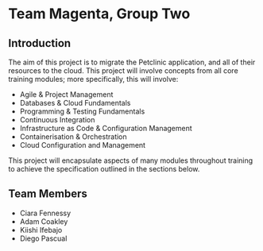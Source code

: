 # Team Magenta, Group Two
## Introduction 
The aim of this project is to migrate the Petclinic application, and all of their resources to the cloud. This project will involve concepts from all core training modules; more specifically, this will involve:
* Agile & Project Management 
* Databases & Cloud Fundamentals
* Programming & Testing Fundamentals
* Continuous Integration
* Infrastructure as Code & Configuration Management
* Containerisation & Orchestration
* Cloud Configuration and Management

This project will encapsulate aspects of many modules throughout training to achieve the specification outlined in the sections below.

## Team Members
* Ciara Fennessy
* Adam Coakley
* Kiishi Ifebajo
* Diego Pascual

